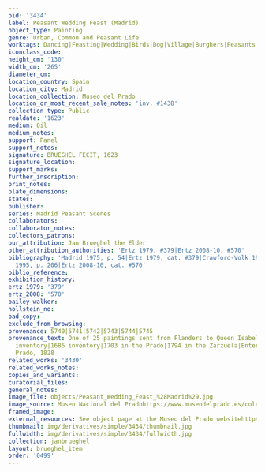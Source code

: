 ```yaml
---
pid: '3434'
label: Peasant Wedding Feast (Madrid)
object_type: Painting
genre: Urban, Common and Peasant Life
worktags: Dancing|Feasting|Wedding|Birds|Dog|Village|Burghers|Peasants|Landscape
iconclass_code:
height_cm: '130'
width_cm: '265'
diameter_cm:
location_country: Spain
location_city: Madrid
location_collection: Museo del Prado
location_or_most_recent_sale_notes: 'inv. #1438'
collection_type: Public
realdate: '1623'
medium: Oil
medium_notes:
support: Panel
support_notes:
signature: BRUEGHEL FECIT, 1623
signature_location:
support_marks:
further_inscription:
print_notes:
plate_dimensions:
states:
publisher:
series: Madrid Peasant Scenes
collaborators:
collaborator_notes:
collectors_patrons:
our_attribution: Jan Brueghel the Elder
other_attribution_authorities: 'Ertz 1979, #379|Ertz 2008-10, #570'
bibliography: 'Madrid 1975, p. 54|Ertz 1979, cat. #379|Crawford-Volk 1981, p. 526|Madrid
  1995, p. 206|Ertz 2008-10, cat. #570'
biblio_reference:
exhibition_history:
ertz_1979: '379'
ertz_2008: '570'
bailey_walker:
hollstein_no:
bad_copy:
exclude_from_browsing:
provenance: 5740|5741|5742|5743|5744|5745
provenance_text: One of 25 paintings sent from Flanders to Queen Isabel de Bourbon|1636
  inventory|1686 inventory|1703 in the Prado|1794 in the Zarzuela|Entered Museo del
  Prado, 1828
related_works: '3430'
related_works_notes:
copies_and_variants:
curatorial_files:
general_notes:
image_file: objects/Peasant_Wedding_Feast_%28Madrid%29.jpg
image_source: Museo Nacional del Pradohttps://www.museodelprado.es/coleccion/obra-de-arte/banquete-de-bodas/70425126-57e5-46e5-ab4f-e05e33e22dd9
framed_image:
external_resources: See object page at the Museo del Prado websitehttps://www.museodelprado.es/coleccion/obra-de-arte/banquete-de-bodas/70425126-57e5-46e5-ab4f-e05e33e22dd9
thumbnail: img/derivatives/simple/3434/thumbnail.jpg
fullwidth: img/derivatives/simple/3434/fullwidth.jpg
collection: janbrueghel
layout: brueghel_item
order: '0499'
---
```

